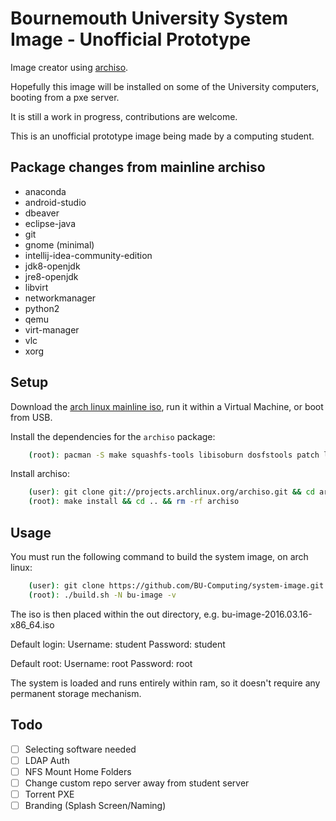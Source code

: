 # Bournemouth University System Image - Unofficial Prototype

Image creator using [archiso](https://wiki.archlinux.org/index.php/Archiso).

Hopefully this image will be installed on some of the University computers, booting from a pxe server.

It is still a work in progress, contributions are welcome.

This is an unofficial prototype image being made by a computing student.

## Package changes from mainline archiso
- anaconda
- android-studio
- dbeaver
- eclipse-java
- git
- gnome (minimal)
- intellij-idea-community-edition
- jdk8-openjdk
- jre8-openjdk
- libvirt
- networkmanager
- python2
- qemu
- virt-manager
- vlc
- xorg

## Setup
Download the [arch linux mainline iso](https://www.archlinux.org/download/), run it within a Virtual Machine, or boot from USB.

Install the dependencies for the `archiso` package:
```bash
    (root): pacman -S make squashfs-tools libisoburn dosfstools patch lynx devtools git
```

Install archiso:
```bash
    (user): git clone git://projects.archlinux.org/archiso.git && cd archiso
    (root): make install && cd .. && rm -rf archiso
```

## Usage
You must run the following command to build the system image, on arch linux:
```bash
    (user): git clone https://github.com/BU-Computing/system-image.git && cd system-image
    (root): ./build.sh -N bu-image -v
```

The iso is then placed within the out directory, e.g. bu-image-2016.03.16-x86_64.iso

Default login:
    Username: student
    Password: student

Default root:
    Username: root
    Password: root

The system is loaded and runs entirely within ram, so it doesn't require any permanent storage mechanism.

## Todo
- [ ] Selecting software needed
- [ ] LDAP Auth
- [ ] NFS Mount Home Folders
- [ ] Change custom repo server away from student server
- [ ] Torrent PXE
- [ ] Branding (Splash Screen/Naming)
